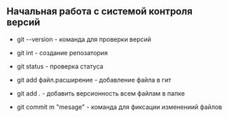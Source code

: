 ## Начальная работа с системой контроля версий

* git --version - команда для проверки версий

* git int - создание репозатория

* git status - проверка статуса

* git add файл.расширение - добавление файла в гит 

* git add . - добавить версионность всем файлам в папке

* git commit m "mesage" - команда для фиксации изменениий файлов
